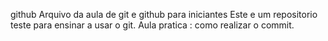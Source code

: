 github
Arquivo da aula de git e github para iniciantes
Este e um repositorio teste para ensinar a usar o git.
Aula pratica : como realizar o commit.
